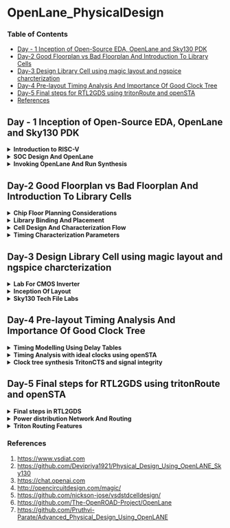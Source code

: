 # OpenLane_PhysicalDesign

### Table of Contents
- [Day - 1 Inception of Open-Source EDA, OpenLane and Sky130 PDK](#day---1-inception-of-open-source-eda-openlane-and-sky130-pdk)
- [Day-2 Good Floorplan vs Bad Floorplan And Introduction To Library Cells](#day-2-good-floorplan-vs-bad-floorplan-and-introduction-to-library-cells)
- [Day-3 Design Library Cell using magic layout and ngspice charcterization](#day-3-design-library-cell-using-magic-layout-and-ngspice-characterization)
- [Day-4 Pre-layout Timing Analysis And Importance Of Good Clock Tree](#day-4-pre-layout-timing-analysis-and-importance-of-good-clock-tree)
- [Day-5 Final steps for RTL2GDS using tritonRoute and openSTA](#day-5-final-steps-for-rtl2gds-using-tritonroute-and-opensta)
- [References](#references)

## Day - 1 Inception of Open-Source EDA, OpenLane and Sky130 PDK
<details><summary><strong>Introduction to RISC-V</strong></summary>
RISC-V is an open-source instruction set architecture (ISA) that has gained significant traction in the world of computer architecture. Unlike proprietary ISAs, RISC-V is freely available for anyone to use, modify, and implement, which has led to its rapid adoption and development. The name "RISC" stands for Reduced Instruction Set Computing, highlighting its design philosophy of simplicity and efficiency.

RISC-V's modular and customizable nature makes it a versatile choice for various applications, from embedded systems and Internet of Things (IoT) devices to high-performance computing. Its flexibility allows engineers and organizations to tailor the architecture to their specific requirements, promoting innovation and adaptability.

</details>

<details><summary><strong>SOC Design And OpenLane</strong></summary>

### Components Of Digital Asic Design
Following are the components Of Digital Asic Design:

- EDA Tools: Open-source ASIC design typically relies on Electronic Design Automation (EDA) tools, which include tools for schematic capture, digital logic design, layout design, and simulation. Popular open-source EDA tools include Qflow, Magic, and OpenROAD.
- RTL : RTL IPs offer several advantages. They boost productivity, help bring products to market faster, and make designs more reliable. By using RTL IPs, designers can tap into well-tested and optimized components, reducing the chances of errors. Plus, they promote the reuse of designs, allowing engineers to mix and match different blocks to create more complex systems. In essence, RTL IPs are like a shortcut to building sophisticated digital circuits.
- PDK : An Open Source Process Design Kit (PDK) is a critical component in semiconductor manufacturing, as it provides the necessary information and tools for designing integrated circuits. Open source PDKs are a relatively recent development, aimed at democratizing access to semiconductor manufacturing processes and fostering innovation in chip design.
  <br>
  ![image](https://github.com/Nancy0192/OpenLane_PhysicalDesign/assets/140998633/177f083b-be1a-4dc4-9350-9c51a36728b6)

  ### Simplified RTL to GSDII Flow
  The flow involves:
  - RTL Design: Create or import the RTL (Register Transfer Level) design for your digital circuit using a hardware description language (HDL) like Verilog or VHDL.
  - Synthesis: Utilize the open-source synthesis tool, Yosys, to convert the RTL code into a gate-level netlist. Yosys performs technology mapping and optimization to generate a logical representation of the design.
  - Floorplanning: OpenLANE performs floorplanning to allocate space for different blocks and components within the chip's layout. This step helps optimize area utilization and manage interconnections.
  - Placement: The next stage is placement, where standard cells are placed in the designated locations on the chip. OpenLANE uses the detailed placement tool RePlAce for this purpose.
  - Clock Tree Synthesis (CTS): OpenLANE includes a CTS tool to create a clock distribution network that minimizes clock skew and ensures synchronous clock signals across the chip.
  - Routing: OpenLANE uses the FastRoute router for global and detailed routing, establishing connections between the placed standard cells and creating the metal interconnects.
  - Sign-Off GDS2: Perform a final sign-off on the GDSII file to confirm that it meets all design and manufacturing requirements. This step ensures that the layout is ready for photomask generation and foundry submission.
  - GDSII Generation: Generate the GDSII file, which contains the final geometric data for all layers of the chip. This file is used in the fabrication process.
  
   ![image](https://github.com/Nancy0192/OpenLane_PhysicalDesign/assets/140998633/80627ef8-d9e7-4c81-a302-d50df429914c)

  
### OpenLane
OpenLane is a groundbreaking open-source ASIC (Application-Specific Integrated Circuit) design flow that has transformed the landscape of custom chip development. Developed under the aegis of the SkyWater PDK project, sponsored by Google, OpenLane represents a paradigm shift in the world of integrated circuit design. This powerful tool automates and streamlines the entire ASIC design process, from RTL (Register Transfer Level) design to GDSII file generation, making it accessible to a wider audience while significantly reducing design cycle times.

One of OpenLane's key features is its open-source nature, which promotes collaboration and transparency within the hardware design community. It integrates a multitude of open-source Electronic Design Automation (EDA) tools, including synthesis, placement, and routing tools, into a cohesive workflow. This automation not only accelerates chip development but also reduces the likelihood of human errors, ensuring higher-quality designs.

![image](https://github.com/Nancy0192/OpenLane_PhysicalDesign/assets/140998633/27ad2729-f626-4b11-8fe5-28bf8061e0aa)


  
</details>

<details><summary><strong>Invoking OpenLane And Run Synthesis</strong></summary>

<details><summary>Installation Of Docker</summary>

```
sudo apt install apt-transport-https ca-certificates curl software-properties-common
curl -fsSL https://download.docker.com/linux/ubuntu/gpg | sudo gpg --dearmor -o /usr/share/keyrings/docker-archive-keyring.gpg

echo "deb [arch=amd64 signed-by=/usr/share/keyrings/docker-archive-keyring.gpg] https://download.docker.com/linux/ubuntu $(lsb_release -cs) stable" | sudo tee /etc/apt/sources.list.d/docker.list > /dev/null

sudo apt update
sudo apt install docker-ce docker-ce-cli containerd.io
sudo docker run hello-world

sudo groupadd docker
sudo usermod -aG docker $USER
sudo reboot 


# Check for installation
sudo docker run hello-world
```



</details>
<details><summary>Installation Of OpenLane</summary>

```
cd
git clone https://github.com/The-OpenROAD-Project/OpenLane --recurse-submodules 
cd OpenLane
make
make test
cd /home/kanish/OpenLane/designs/ci
cp -r * ../
```
</details>

<details><summary>Invoking OpenLane</summary>
  
```
cd ~/OpenLane
make mount
```

![image](https://github.com/Nancy0192/OpenLane_PhysicalDesign/assets/140998633/81d0b632-725e-49f0-890a-67d5cf05f65a)

</details>

<details><summary>Running Synthesis</summary>

```
cd ~/OpenLane
make mount
./flow.tcl -interactive
package require openlane 0.9
prep -design picorv32a
run_synthesis
```
![image](https://github.com/Nancy0192/OpenLane_PhysicalDesign/assets/140998633/b03b2fe1-ccd6-4816-91f3-35d85b617881)


To view synthesis report

```
cd OpenLane/designs/picorv32a/runs/RUN_2023.09.12_13.52.53/reports/synthesis/
gedit 1-synthesis_dff.stat 
```

![image](https://github.com/Nancy0192/OpenLane_PhysicalDesign/assets/140998633/e2336b5a-c91c-4f92-a4eb-74c731b4d890)



```
cd OpenLane/designs/picorv32a/runs/RUN_2023.09.12_13.52.53/reports/synthesis/
gedit 1-synthesis.AREA_0.stat.rpt
```

```

61. Printing statistics.

=== picorv32 ===

   Number of wires:               9824
   Number of wire bits:          10206
   Number of public wires:        1512
   Number of public wire bits:    1894
   Number of memories:               0
   Number of memory bits:            0
   Number of processes:              0
   Number of cells:              10104
     sky130_fd_sc_hd__a2111o_2       2
     sky130_fd_sc_hd__a211o_2      101
     sky130_fd_sc_hd__a211oi_2       4
     sky130_fd_sc_hd__a21bo_2       19
     sky130_fd_sc_hd__a21boi_2       7
     sky130_fd_sc_hd__a21o_2       414
     sky130_fd_sc_hd__a21oi_2      127
     sky130_fd_sc_hd__a221o_2       65
     sky130_fd_sc_hd__a221oi_2       1
     sky130_fd_sc_hd__a22o_2       197
     sky130_fd_sc_hd__a22oi_2        2
     sky130_fd_sc_hd__a2bb2o_2      16
     sky130_fd_sc_hd__a311o_2       38
     sky130_fd_sc_hd__a31o_2        90
     sky130_fd_sc_hd__a31oi_2       10
     sky130_fd_sc_hd__a32o_2        89
     sky130_fd_sc_hd__a41o_2         2
     sky130_fd_sc_hd__and2_2       283
     sky130_fd_sc_hd__and2b_2       32
     sky130_fd_sc_hd__and3_2        77
     sky130_fd_sc_hd__and3b_2       76
     sky130_fd_sc_hd__and4_2        46
     sky130_fd_sc_hd__and4b_2        6
     sky130_fd_sc_hd__and4bb_2       3
     sky130_fd_sc_hd__buf_1       2735
     sky130_fd_sc_hd__buf_2         16
     sky130_fd_sc_hd__conb_1       106
     sky130_fd_sc_hd__dfxtp_2     1596
     sky130_fd_sc_hd__inv_2         83
     sky130_fd_sc_hd__mux2_2      1817
     sky130_fd_sc_hd__mux4_2       323
     sky130_fd_sc_hd__nand2_2      250
     sky130_fd_sc_hd__nand2b_2       2
     sky130_fd_sc_hd__nand3_2       18
     sky130_fd_sc_hd__nand3b_2       3
     sky130_fd_sc_hd__nand4_2        2
     sky130_fd_sc_hd__nor2_2       185
     sky130_fd_sc_hd__nor3_2        11
     sky130_fd_sc_hd__nor3b_2        3
     sky130_fd_sc_hd__nor4_2         4
     sky130_fd_sc_hd__nor4b_2        3
     sky130_fd_sc_hd__o2111a_2       1
     sky130_fd_sc_hd__o211a_2      224
     sky130_fd_sc_hd__o211ai_2       6
     sky130_fd_sc_hd__o21a_2       154
     sky130_fd_sc_hd__o21ai_2       94
     sky130_fd_sc_hd__o21ba_2       15
     sky130_fd_sc_hd__o21bai_2       3
     sky130_fd_sc_hd__o221a_2       19
     sky130_fd_sc_hd__o221ai_2       1
     sky130_fd_sc_hd__o22a_2        26
     sky130_fd_sc_hd__o22ai_2        1
     sky130_fd_sc_hd__o2bb2a_2       7
     sky130_fd_sc_hd__o311a_2       31
     sky130_fd_sc_hd__o311ai_2       2
     sky130_fd_sc_hd__o31a_2        21
     sky130_fd_sc_hd__o31ai_2        2
     sky130_fd_sc_hd__o32a_2        14
     sky130_fd_sc_hd__o41a_2         1
     sky130_fd_sc_hd__or2_2        337
     sky130_fd_sc_hd__or2b_2        20
     sky130_fd_sc_hd__or3_2        102
     sky130_fd_sc_hd__or3b_2        17
     sky130_fd_sc_hd__or4_2         29
     sky130_fd_sc_hd__or4b_2         6
     sky130_fd_sc_hd__xnor2_2       78
     sky130_fd_sc_hd__xor2_2        29

   Chip area for module '\picorv32': 102957.494400
```
```
Flop ratio = Number of D Flip flops = 1596  = 0.1579
             ______________________   _____
             Total Number of cells    10104
```






</details>







</details>

## Day-2 Good Floorplan vs Bad Floorplan And Introduction To Library Cells

<details><summary><strong>Chip Floor Planning Considerations</strong></summary>

### Utilization Factor
The Utilization Factor in ASIC (Application-Specific Integrated Circuit) design flow is a metric that measures how efficiently the physical area of the chip is being utilized. It represents the ratio of the occupied area (the area filled with logic, standard cells, and other components) to the total available area on the semiconductor core.<br>
Try to set the utilisation factor 0.5 or 0.6 so that there will be space for optimisations, routing, inserting buffers etc.,

### Aspect Ratio
The Aspect Ratio is defined as the ratio of height to the width of the die. If it is '1', it implies that the die is of square shape.

### Pre-placed Cells
Pre-placed cells (or pre-placed blocks) in ASIC (Application-Specific Integrated Circuit) design refer to predefined and fixed blocks of logic or circuitry that are manually placed in specific locations on the semiconductor chip's layout before the automated placement and routing process.<br>
Pre-placed cells are designed with specific functionality in mind and are placed on the chip layout at precise locations. These cells typically perform critical functions that require precise control over their placement and connectivity.

### Decoupling Capacitor 
Decoupling capacitors help maintain a constant voltage level at the power supply pins of ICs. When an IC switches or draws transient current, the decoupling capacitor supplies the required charge to keep the voltage stable, preventing glitches or erratic behavior.

### Power Planning
Let us suppose that there are multiple macros in a chip and output changes from '1' to '0', then it discharged into ground line because of which we can see ground bumpp. Similarly when it is charged from 0 to 1 we can see voltage droop in power supply.<br>

![image](https://github.com/Nancy0192/OpenLane_PhysicalDesign/assets/140998633/6cc77d51-cb10-42ce-86ce-8e1625fae6c1)

![image](https://github.com/Nancy0192/OpenLane_PhysicalDesign/assets/140998633/f386b46d-c198-4bea-89df-e0b08d91657a)



Hence to resolve this we can have multiple supply line for vdd as well as ground as shown below:




![image](https://github.com/Nancy0192/OpenLane_PhysicalDesign/assets/140998633/d016b55b-0ae0-41f8-abd7-f06556235e88)

### Pin Placement
Let us suppose we have following design:

![image](https://github.com/Nancy0192/OpenLane_PhysicalDesign/assets/140998633/e44da8f1-0d2f-4d71-9bb2-b9ab92718d0f)

Now we have to place the pins in the chip as shown below:
![image](https://github.com/Nancy0192/OpenLane_PhysicalDesign/assets/140998633/f788f55c-2875-4c8f-ae81-c39fc8ab4722)

The Clock port are bigger than the normal I/O pins because of it's continuous use and larger area offers less resistance.

<details><summary><strong>Steps To Run Floorplan and Placement</strong></summary>
  
### Floorplanning
Command:

```
run_floorplan
```
![image](https://github.com/Nancy0192/OpenLane_PhysicalDesign/assets/140998633/ba13b068-b64d-427b-80ef-09fc14bab3e3)

To view the floorplanning in magic:

```
cd OpenLane/designs/picorv32a/runs/RUN_2023.09.12_13.52.53/results/floorplan/
magic  /home/nancy/.volare/sky130A/libs.tech/magic/sky130A.tech lef read ../../tmp/merged.nom.lef def read picorv32.def &

```

![image](https://github.com/Nancy0192/OpenLane_PhysicalDesign/assets/140998633/163c44a0-65db-46f3-ab1f-914b5e7fd135)

### Placement

Command:

```
run_placement
```



![image](https://github.com/Nancy0192/OpenLane_PhysicalDesign/assets/140998633/234e070e-d0d5-41e2-a458-1f8214b95902)


To view placement :

```
cd OpenLane/designs/picorv32a/runs/RUN_2023.09.12_13.52.53/results/placement/
magic /home/nancy/.volare/sky130A/libs.tech/magic/sky130A.tech lef read ../../tmp/merged.nom.lef def read picorv32.def &
```


![image](https://github.com/Nancy0192/OpenLane_PhysicalDesign/assets/140998633/60c2f9cd-5ea1-4de9-be73-7e340f56fc1a)





</details>
</details>

<details><summary><strong>Library Binding And Placement</strong></summary>

### Netlist Binding
In ASIC (Application-Specific Integrated Circuit) design, a netlist is a critical representation of the electronic components and their interconnections within the chip. Netlist binding is a crucial step in the ASIC design flow, which involves mapping the logical components described in a high-level hardware description language (HDL) like Verilog or VHDL to physical components in the target technology library. <br>
Netlist binding is the step where the gate-level netlist is mapped to the physical cells in the technology library. The synthesis tool selects specific cells from the library to implement each gate in the netlist. This mapping is done based on various factors such as timing constraints, area constraints, and power considerations.


### Initial Design

![image](https://github.com/Nancy0192/OpenLane_PhysicalDesign/assets/140998633/08613bef-1b46-4bb8-9f27-5346f73f5e69)

### Final Optimized Design

![image](https://github.com/Nancy0192/OpenLane_PhysicalDesign/assets/140998633/cb19310d-480e-4e27-ba2b-eb908b602d8b)



  
</details>






<details><summary><strong>Cell Design And Characterization Flow</strong></summary>

### Cell Design

The standard cell design flow is a structured process used to create custom digital integrated circuits. It encompasses several key stages, starting with inputs and culminating in various outputs. Here's a rephrased breakdown of the standard cell design flow:

**Inputs**:

1. **Process Design Kits (PDKs)**: These are provided by semiconductor foundries and contain essential information about the target manufacturing process, including standard cell libraries and design rules.

2. **DRC & LVS Rules**: Design Rule Checking (DRC) and Layout vs. Schematic (LVS) rules are guidelines that ensure the design adheres to manufacturing and electrical specifications.

3. **SPICE Models**: These are mathematical representations of electronic components used for simulation and verification.

4. **Libraries**: Standard cell libraries with pre-designed logic gates and flip-flops are crucial building blocks for the design.

5. **User-Defined Specifications**: Design requirements and constraints set by the designer, such as performance targets, power budget, and functionality.

**Design Steps**:

1. **Circuit Design**: Creating the logical representation of the circuit using hardware description languages (HDLs) like Verilog or VHDL, taking into account the provided libraries and user-defined specifications.

2. **Layout Design**: Translating the logical circuit into a physical layout using layout design techniques. This includes considerations like Euler's path and stick diagrams to optimize for area and performance.

3. **Extraction of Parasitics**: Extracting parasitic elements (such as capacitance and resistance) from the layout to refine the circuit's performance simulation.

4. **Characterization**: Evaluating the circuit's behavior under various conditions, including timing analysis (setup and hold times), noise analysis, and power consumption estimation.

**Outputs**:

1. **Circuit Description Language (CDL)**: A human-readable or machine-readable representation of the circuit, often used for simulation and documentation.

2. **Library Exchange Format (LEF)**: A file format that defines the physical properties of standard cells and facilitates the integration of these cells into the chip's layout.

3. **GDSII**: A file format used to describe the final layout of the chip in a format that can be sent to the semiconductor foundry for manufacturing.

4. **Extracted SPICE Netlist (.cir)**: A netlist that includes parasitic elements extracted from the layout, used for more accurate electrical simulations.

5. **Timing, Noise, and Power .lib Files**: Libraries containing information on the timing characteristics, noise margins, and power consumption of the designed cells, essential for further chip-level analysis and integration.

![image](https://github.com/Nancy0192/OpenLane_PhysicalDesign/assets/140998633/13d62dd0-6fae-4e88-a85b-7733fae9b0c1)

### Characterisation Flow

The standard cell characterization flow typically involves a structured series of steps to determine the electrical behavior and performance characteristics of individual standard cells within an ASIC design. This process is essential for accurately modeling the cells' behavior under various conditions. Here's a rephrased breakdown of the typical standard cell characterization flow:

**1. Model and Technology Data Setup**:
   - Import semiconductor process technology files (tech files) and the transistor-level models (usually SPICE models) for the standard cells.

**2. Read Extracted Spice Netlist**:
   - Input the extracted SPICE netlist that represents the specific standard cell to be characterized.

**3. Behavior Recognition**:
   - Identify and understand the expected behavior and functionality of the standard cell being characterized.

**4. Subcircuit Handling**:
   - Handle any subcircuits or hierarchical structures within the cell design, ensuring accurate simulation.

**5. Power Source Attachment**:
   - Connect appropriate power sources to the standard cell to simulate its behavior under different supply voltages and conditions.

**6. Characterization Setup**:
   - Configure the characterization setup, including specifying input stimulus patterns, test vectors, and conditions for the simulations.

**7. Output Load Configuration**:
   - Define and apply the necessary output capacitance loads to simulate the cell's response to different output loading conditions.

**8. Simulation Commands**:
   - Set up and execute simulation commands for the standard cell, which may include transient simulations, DC analyses, or other relevant simulation types.

**9. GUNA Software Integration**:
   - Utilize open-source software like GUNA to automate and streamline the characterization process.
   - Feed the data from steps 1 through 8 into the GUNA software.

**10. Model Generation**:
    - Use the GUNA software to generate comprehensive models for the standard cell, including timing models (setup time, hold time, propagation delay), noise models (noise margins, sensitivity to noise), and power models (static power, dynamic power).

**11. Model Validation**:
    - Verify and validate the generated models against simulation results to ensure accuracy and reliability.

**12. Documentation and Reporting**:
    - Document the generated models and their characteristics for future use in ASIC design.
    - Create reports summarizing the characterization results and models.

By following this standardized flow and using tools like GUNA, designers can efficiently characterize standard cells, which are essential building blocks in ASIC designs. These models are crucial for accurate timing analysis, power estimation, and noise margin assessments in the overall ASIC design process.


</details>

<details><summary><strong>Timing Characterization Parameters</strong></summary>
  
#### Timing threshold definitions 
Timing defintion |	Value
-------------- | --------------
slew_low_rise_thr	| 20% value
slew_high_rise_thr | 80% value
slew_low_fall_thr |	20% value
slew_high_fall_thr |	80% value
in_rise_thr	| 50% value
in_fall_thr |	50% value
out_rise_thr |	50% value
out_fall_thr | 50% value

#### Propagation Delay and Transition Time 

**Propagation Delay** 
The time difference between when the transitional input reaches 50% of its final value and when the output reaches 50% of its final value. Poor choice of threshold values lead to negative delay values. Even thought you have taken good threshold values, sometimes depending upon how good or bad the slew, the dealy might be still +ve or -ve.

```
Propagation delay = time(out_thr) - time(in_thr)
```
**Transition Time**

The time it takes the signal to move between states is the transition time , where the time is measured between 10% and 90% or 20% to 80% of the signal levels.

```
Rise transition time = time(slew_high_rise_thr) - time (slew_low_rise_thr)

Low transition time = time(slew_high_fall_thr) - time (slew_low_fall_thr)
```



</details>


## Day-3 Design Library Cell using magic layout and ngspice charcterization

<details><summary><strong>Lab For CMOS Inverter </strong></summary>

### Spice Deck Creation

![image](https://github.com/Nancy0192/OpenLane_PhysicalDesign/assets/140998633/4cf35a52-e98a-4e58-bc54-948b255fbea2)

Spice Deck for above :

![image](https://github.com/Nancy0192/OpenLane_PhysicalDesign/assets/140998633/755586da-9522-4f12-ab35-b457a64e317d)

### Spice Simulation

![image](https://github.com/Nancy0192/OpenLane_PhysicalDesign/assets/140998633/c9f1274a-1418-4ba5-9332-8c0c9b692d11)


### Switching Threshold

The switching threshold of a CMOS inverter occurs at the point on its transfer characteristic where the input voltage (Vin) matches the output voltage (Vout), denoted as Vm. This specific threshold results in both the PMOS and NMOS transistors being in an active state, which can lead to the generation of a leakage current.

![image](https://github.com/Nancy0192/OpenLane_PhysicalDesign/assets/140998633/4ba63234-bb49-44c2-8146-985150da73fc)




![image](https://github.com/Nancy0192/OpenLane_PhysicalDesign/assets/140998633/cbd5f6c0-45c5-4fb8-b0cf-420f96c981c8)



</details>

<details><summary><strong>Inception Of Layout </strong></summary>
  
### CMOS Fabrication Process

The 16-mask CMOS fabrication process involves a series of critical steps to create integrated circuits. Here's a simplified overview:

1. **Substrate Selection**: Choose the appropriate material for the semiconductor substrate, typically silicon.

2. **Active Region Formation**: Isolate active regions where transistors will be built by depositing layers of silicon dioxide (SiO2) and silicon nitride (Si3N4). Use photolithography and etching techniques to define these regions.

3. **N-Well and P-Well Formation**: Introduce impurities through ion implantation, such as boron for P-wells and phosphorus for N-wells, to create the necessary regions for NMOS and PMOS transistors.

4. **Gate Terminal Formation**: Create the gate terminals for NMOS and PMOS transistors using photolithography techniques.

5. **Lightly Doped Drain (LDD) Formation**: Form LDD regions to prevent the hot electron effect in transistors.

6. **Source and Drain Formation**: Add screen oxide to prevent ion channeling during implantation. Implant arsenic to form the source and drain regions. Annealing helps activate these regions.

7. **Local Interconnect Formation**: Remove the screen oxide layer using hydrofluoric acid (HF) etching. Deposit titanium (Ti) for low-resistance electrical contacts.

8. **Higher-Level Metal Formation**: Achieve planarization through chemical mechanical polishing (CMP). Deposit layers of titanium nitride (TiN) and tungsten to form higher-level metal interconnects. Add a top silicon nitride (SiN) layer for chip protection.

These steps represent the major stages in a 16-mask CMOS process, which is essential for building complex integrated circuits with both NMOS and PMOS transistors. This process ensures the precise creation of the various components and connections required for semiconductor devices.


### VSDSTDCelldesign 

The Magic layout of a CMOS inverter will be used so as to intergate the inverter with the picorv32a design. To do this, inverter magic file is sourced from vsdstdcelldesign by cloning it within the openlane directory as follows:

```
cd OpenLane/
git clone https://github.com/nickson-jose/vsdstdcelldesign
```

To view the layout of the inverter in magic :
```
magic -T ./libs/sky130A.tech sky130_inv.mag &
```

![image](https://github.com/Nancy0192/OpenLane_PhysicalDesign/assets/140998633/522a7bb6-0325-4b4b-aa21-656598d49a92)

**Identification Of NMOS AND PMOS**

![image](https://github.com/Nancy0192/OpenLane_PhysicalDesign/assets/140998633/0e758480-6ad3-4b51-befd-015935029d7b)

![image](https://github.com/Nancy0192/OpenLane_PhysicalDesign/assets/140998633/8c42ac19-20a9-4453-94ed-f28dc5e9edc1)

**Connectivity Of Source And Drain**

![image](https://github.com/Nancy0192/OpenLane_PhysicalDesign/assets/140998633/b03277f4-a81a-4a1d-b91b-d8ca7878af8e)


### Steps To Create Standard Cell and Extract Spice Netlist

Following are the commands to extract the spice netlist

```
extract all
ext2spice cthresh 0 rthresh 0
ext2spice
```
Following file is created:

![image](https://github.com/Nancy0192/OpenLane_PhysicalDesign/assets/140998633/588f5544-ac09-4cc2-a2d9-5cba37af187c)


</details>

<details><summary><strong>Sky130 Tech File Labs</strong></summary>
  
After extracting the spice netlist, modify the the netlist as shown below:

![image](https://github.com/Nancy0192/OpenLane_PhysicalDesign/assets/140998633/1648cb73-704e-4105-a47b-62a671d18323)


Now run the netlist in ngspice using the following commands as shown below:

```
ngspice sky130_inv.spice
```

![image](https://github.com/Nancy0192/OpenLane_PhysicalDesign/assets/140998633/607eb25b-aa5e-4e97-a1ab-4113da363e3c)


Now plot the graph

```
plot y vs time a
```


![image](https://github.com/Nancy0192/OpenLane_PhysicalDesign/assets/140998633/8192db1e-2cef-4c76-9e51-b4a6ac346fe8)

Now zoom and calculate the following parameters:


1. Rise transition: Time taken for the output to rise from 20% of max value to 80% of max value
2. Fall transition- Time taken for the output to fall from 80% of max value to 20% of max value
3. Cell rise delay = time(50% output rise) - time(50% input fall)
4. Cell fall delay  = time(50% output fall) - time(50% input rise)

The above timing parameters can be computed by noting down various values from the ngspice waveform.

 ``` 
 Rise Transition : 2.25421 - 2.18636 = 0.006785 ns / 67.85ps
 ```
 ```
 Fall Transitio : 4.09605 - 4.05554 = 0.04051ns/40.51ps 
 ```
 ```
 Cell Rise Delay : 2.21701 - 2.14989 = 0.06689ns/66.89ps 
 ```
 ```
 Cell Fall Delay : 4.07816 - 4.05011 = 0.02805ns/28.05ps 
 ```



### MAGIC DRC

To download the packages from the web and extract it use the following command:

```
wget http://opencircuitdesign.com/open_pdks/archive/drc_tests.tgz
tar xfz drc_tests.tgz
```

Now lets run the met3.mag file on magic and lets see an example of a set of rules failing in the Metal 1 layer could involve errors in the metal layer's patterning, such as shorts or opens, which may disrupt electrical connectivity in an integrated circuit design.

```
magic -d XR met3.mag
```

![image](https://github.com/Nancy0192/OpenLane_PhysicalDesign/assets/140998633/ae5e9997-7333-435c-94e0-cbdcbe37a83c)

Use the following command to see the metal cut:

```
cif see VIA2

```

![image](https://github.com/Nancy0192/OpenLane_PhysicalDesign/assets/140998633/c73fb5d8-2cfb-452d-875e-f85b7dfa067d)


### Lab To Fix poly.9 error in SKY130 Tech File

To load the poly file use the following command:

```
load poly.mag
```

The following screen will appear:

![image](https://github.com/Nancy0192/OpenLane_PhysicalDesign/assets/140998633/ef965c8a-2701-4ab8-842d-65d3c64d1df8)

As you see there is som error in it1:


![image](https://github.com/Nancy0192/OpenLane_PhysicalDesign/assets/140998633/5a351b31-3503-49e3-9b88-7e9df229edcd)

To rectify these issues, adjustments need to be made in the SKY130 technology file.
To make the necessary corrections, you should open the SKY130 technology file and perform a search for "poly.9."

You will find the following command :

```
spacing npres *nsd 480 touching_illegal \
	"poly.resistor spacing to N-tap < %d (poly.9)"
```

Now add the another command below this:

```
spacing npres allpolynonres 480 touching_illegal \
	"poly.resistor spacing to N-tap < %d (poly.9)"
```

Similarly, <br>

Search for the following command:

```
spacing xhrpoly,uhrpoly,xpc alldiff 480 touching_illegal \
      "xhrpoly/uhrpoly resistor spacing to diffusion < %d (poly.9)"
```
And add the following command:

```
spacing xhrpoly,uhrpoly,xpc allpolynonres 480 touching_illegal \
      "xhrpoly/uhrpoly resistor spacing to diffusion < %d (poly.9)"
```
Now write and quit the tech file 
To reload the magic layout write the following command:

```
tech load sky130A.tech
drc check
```
Note: Click on yes inacse any warning appears on the screen.

The modifie layout is shown below:

![image](https://github.com/Nancy0192/OpenLane_PhysicalDesign/assets/140998633/2e2b42a5-0019-4da6-9129-9c3592cf3079)


### To Implement Poly Resistor Spacing to Diff and tap

Now copy the three resistor and create ndiffusion and p diffusion regions as shown below:









![image](https://github.com/Nancy0192/OpenLane_PhysicalDesign/assets/140998633/263b3f07-2489-4bab-93ee-09af68a30c80)








</details>



## Day-4 Pre-layout Timing Analysis And Importance Of Good Clock Tree

<details><summary><strong>Timing Modelling Using Delay Tables</strong></summary>

### Coverting Grid Info To Track Info

To meet the requirement for ports, specifically for the CMOS Inverter's A and Y ports located on the li1 layer, it is essential to verify that they are positioned at the intersection of horizontal and vertical tracks. This validation can be achieved by referring to the tracks.info file, which provides information about track pitch and direction.

![image](https://github.com/Nancy0192/OpenLane_PhysicalDesign/assets/140998633/f5353416-ee02-43e5-b171-08553df7531a)

To ensure that the ports are positioned at the intersection point, you should adjust the grid spacing in Magic (tkcon) to match the li1 layer's X and Y values. This alignment between the grid and tracks can be achieved using the following command:

```
grid 0.46um 0.34um 0.23um 0.17um
```

Below is the after grid representation:

![image](https://github.com/Nancy0192/OpenLane_PhysicalDesign/assets/140998633/ef657858-6d85-4847-99d1-d30617cbd1dd)


### Create Port Definition

After completing the layout, the subsequent step involves extracting an LEF (Library Exchange Format) file for the cell. During this process, it's crucial to configure properties and definitions for the cell's pins to assist the placer and router tools. In LEF files, a cell that includes ports is represented as a macro cell, and these ports are defined as the declared PINs of the macro. The initial step in this procedure is defining the ports and ensuring that the correct class and use attributes are set for each port in compliance with the standard format.

To configure the ports effectively, follow these steps in the Magic console:

1. Load your design's .mag file, specifically the layout for the inverter.

2. Navigate to the "Edit" menu and choose "Text." This will open a dialog box.

3. In the dialog box, double-click on the letter 'S' located at the I/O labels on the layout.

4. The text field will automatically populate with the correct string name and size for the port.

5. To confirm the port definition, ensure that the "Port enable" checkbox is selected, indicating that it functions as a port. Also, make sure that the "Default" checkbox remains unchecked.

6. Your port configuration is now correctly established as depicted in the figure.

![image](https://github.com/Nancy0192/OpenLane_PhysicalDesign/assets/140998633/a4da8676-6002-4402-a1f1-005b6947bd32)


### Standard Cell LEF generation

Before the extraction Of LEF file we have to define the function of each port using the following commands:

```
port A class input
port A use signal

port Y class output
port Y use signal

port VPWR class inout
port VPWR use power

port VGND class inout
port VPWR use ground
```

Now extract the LEF file using the following command:

```
lef write
```
![image](https://github.com/Nancy0192/OpenLane_PhysicalDesign/assets/140998633/3bc525d3-ded3-446e-b3e3-a91a47dd68ca)

After this there is lef file generated with the same name in the current directory.

### Integrating Custom Cell In OpenLANE

You should copy the extracted LEF file to the picorv32a source directory, and additionally, the sky130_fd_sc_hd_typical.lib file from the vsdstdcelldesign/libs directory should be copied to the dpicorv32a source directory.

```
cp sky130_vsdinv.lef /home/nancy/OpenLane/designs/picorv32a/src/
cp sky130_fd_sc_hd__* /home/nancy/OpenLane/designs/picorv32a/src/
```
The config.tcl file should also be modified

```

# Design
set ::env(DESIGN_NAME) "picorv32a"

set ::env(VERILOG_FILES) "$::env(DESIGN_DIR)/src/picorv32a.v"

set ::env(CLOCK_PORT) "clk"
set ::env(CLOCK_NET) $::env(CLOCK_PORT)

set ::env(GLB_RESIZER_TIMING_OPTIMIZATIONS) {1}

set ::env(LIB_SYNTH) "$::env(OPENLANE_ROOT)/designs/picorv32a/src/sky130_fd_sc_hd__typical.lib"
set ::env(LIB_SLOWEST) "$::env(OPENLANE_ROOT)/designs/picorv32a/src/sky130_fd_sc_hd__slow.lib"
set ::env(LIB_FASTEST) "$::env(OPENLANE_ROOT)/designs/picorv32a/src/sky130_fd_sc_hd__fast.lib"
set ::env(LIB_TYPICAL) "$::env(OPENLANE_ROOT)/designs/picorv32a/src/sky130_fd_sc_hd__typical.lib"

set ::env(EXTRA_LEFS) [glob $::env(OPENLANE_ROOT)/designs/$::env(DESIGN_NAME)/src/*.lef]

set filename $::env(DESIGN_DIR)/$::env(PDK)_$::env(STD_CELL_LIBRARY)_config.tcl
if { [file exists $filename] == 1} {
	source $filename
}
```

To invoke OpenLANE and run synthesis with the new standard cell library, use the following commands:

```
set lefs [glob $::env(DESIGN_DIR)/src/*.lef]
add_lefs -src $lefs
```
![image](https://github.com/Nancy0192/OpenLane_PhysicalDesign/assets/140998633/437c72c0-346e-4397-8cf7-6ee5c47a36a3)

### Introduction To Delay Tables

Delay is a critical parameter in chip design as it significantly impacts various aspects of timing. The delay of a cell is influenced by its size, threshold voltages, and is often represented as a timing table. Moreover, delay is not fixed; it varies based on input transitions and output loads. For instance, a cell placed at the end of a long wire experiences different delay due to resistance and capacitance compared to the same cell at the end of a short wire. VLSI engineers manage this by employing consistent buffer sizing with varying delays based on load, using "delay tables." These tables contain data for input slew and load capacitance, associated with different buffer sizes, and serve as essential timing models. When algorithms work with these tables, they calculate buffer delays by considering the input slew and load capacitance, utilizing interpolation when precise data isn't available, ensuring accurate timing analysis and signal integrity preservation.

![image](https://github.com/Nancy0192/OpenLane_PhysicalDesign/assets/140998633/7d488a58-6315-466d-b0f1-229ebb910a46)


Now we will run the placement

![image](https://github.com/Nancy0192/OpenLane_PhysicalDesign/assets/140998633/8a647d18-0277-461c-8376-fba960f8d0a1)



</details>

<details><summary><strong>Timing Analysis with ideal clocks using openSTA </strong></summary>
	
### Setup And Hold Time

In digital circuit design, "setup time" and "hold time" are important timing parameters that dictate when valid data must be stable with respect to the clock signal to ensure reliable operation of flip-flops and latches. These parameters are crucial in synchronous digital systems where data must be captured correctly on the rising or falling edge of a clock signal.

Here's an explanation of setup time and hold time:

1. **Setup Time (Tsu)**:
   - Setup time refers to the minimum amount of time before the clock edge (either rising or falling) at which the input data must be stable and valid.
   - In other words, it is the time interval before the clock edge during which the data input must remain unchanged for the flip-flop or latch to capture the data correctly.
   - If the data changes too close to the clock edge, there may not be enough time for the flip-flop to sample the correct value, leading to potential errors.

2. **Hold Time (Th)**:
   - Hold time is the minimum amount of time after the clock edge during which the input data must remain stable and valid.
   - It ensures that the data remains unchanged for a specified time after the clock edge to prevent data corruption.
   - If the data changes too soon after the clock edge, it can lead to a hold time violation and cause unreliable operation.

To summarize, setup time and hold time are timing constraints that ensure data is sampled correctly by flip-flops and latches in digital circuits. Violating these constraints can result in setup and hold time violations, leading to errors in the circuit's operation. Designers need to carefully consider these parameters during the design and timing analysis stages to ensure the reliable and robust operation of their digital systems.

### Clock Jitter

Clock jitter is a critical consideration in digital circuit design, stemming from various factors like circuitry within the clock generator, noise, power supply variations, and interference from surrounding components. In the context of timing closure, design margins must encompass jitter as a significant factor, as it can profoundly impact a circuit's performance.

Period jitter is a key parameter to evaluate clock signal stability. It quantifies the difference between the actual cycle time of a clock signal and the ideal period over a significant number of randomly selected cycles, often around 10,000 cycles. This metric can be expressed either as the average deviation (RMS value) across these cycles or as the difference between the maximum and minimum deviations within the chosen group, referred to as peak-to-peak period jitter. Period jitter assessment is vital to ensure that a clock signal's timing remains stable over a range of operating conditions.

Cycle-to-cycle jitter (C2C) measures the variation between two consecutive clock cycles within a randomly chosen set of cycles, typically around 10,000. Engineers often express C2C jitter as the peak value observed within this group. This measurement helps capture high-frequency jitter variations that can affect a circuit's performance.

In the frequency domain, phase noise is a phenomenon related to clock jitter. It represents rapid, short-lived, random phase variations within a waveform. These fluctuations, when analyzed in the frequency domain, provide valuable insights into a clock signal's quality and stability. Engineers can convert phase noise data into jitter values suitable for digital design analysis.

Understanding and quantifying clock jitter, whether in terms of period jitter, cycle-to-cycle jitter, or phase noise, is essential for designing reliable digital circuits. By addressing and mitigating the causes of jitter and incorporating appropriate design margins, engineers can ensure that their designs meet timing specifications and function reliably under various operating conditions.


### 






</details>

<details><summary><strong> Clock tree synthesis TritonCTS and signal integrity </strong></summary>

### Clock Tree Synthesis

The primary goal in constructing a clock tree is to ensure the reliable distribution of the clock signal to all design elements while minimizing clock skew. A commonly used technique in Clock Tree Synthesis (CTS) is the H-tree architecture. When addressing slack issues in a design, you may have noticed changes in the netlist due to cell replacement techniques. It's essential to consider these aspects before proceeding with CTS using the TritonCTS tool.

Clock Tree Synthesis plays a vital role in optimizing clock signal routing resources, reducing the area occupied by clock repeaters, and meeting various timing and power specifications. These specifications encompass factors such as reasonable clock skew, acceptable clock latency, controlled clock transition times, minimum pulse width, adherence to duty cycle requirements for all sequential elements, and keeping clock power consumption within defined limits. Clock skew, in particular, refers to the variation in clock arrival times between different registers.

![image](https://github.com/Nancy0192/OpenLane_PhysicalDesign/assets/140998633/cd913e7d-e0da-441b-9ae4-3a848128a674)

CTS buffering

![image](https://github.com/Nancy0192/OpenLane_PhysicalDesign/assets/140998633/ed005242-ffef-4206-98e1-474e67683bce)



### Cross talk & Cross Net Shielding
Crosstalk is an undesirable occurrence where neighboring conductors or interconnects interfere with each other, potentially causing data transmission errors and affecting the operation of integrated circuits (ICs) and electronic systems. This interference can affect both digital and analog circuits, becoming more relevant as ICs become densely populated.


![image](https://github.com/Nancy0192/OpenLane_PhysicalDesign/assets/140998633/1e5af18a-7149-4eb0-b953-26a46995a5c3)



To mitigate the impact of crosstalk and noise on clock signals, a technique known as clock net shielding, or clock tree shielding, is employed in Very Large Scale Integration (VLSI) design. Clock signals play a pivotal role in synchronizing various components within an IC, and maintaining their integrity is essential for the IC's overall performance and reliability.

![image](https://github.com/Nancy0192/OpenLane_PhysicalDesign/assets/140998633/eaae7313-42e9-447a-aadf-0ec997fca8c0)



### Lab

To run the clock tree synthesis, use the following command

```
run_cts
write_verilog ./designs/picorv32a/picorv32a_cts.v
```
Since clock buffers are added during the CTS run, buffer delays are now a factor, and real clocks will be used for the remainder of our research. Now, setup and hold time slacks may be examined in OpenROAD's post-CTS STA analysis for the openLANE flow:

Use the following commands:

```
openroad
read_lef <path of merge.nom.lef>
read_def <path of def>
write_db pico_cts.db
read_db pico_cts.db
read_verilog /home/parallels/OpenLane/designs/picorv32a/runs/RUN_09-09_11-20/results/synthesis/picorv32a.v
read_liberty $::env(LIB_SYNTH_COMPLETE)
read_sdc /home/parallels/OpenLane/designs/picorv32a/src/my_base.sdc
set_propagated_clock (all_clocks)
report_checks -path_delay min_max -format full_clock_expanded -digits 4
```

![image](https://github.com/Nancy0192/OpenLane_PhysicalDesign/assets/140998633/a9a029b8-c63f-444a-98ec-ea1322a4757b)

![image](https://github.com/Nancy0192/OpenLane_PhysicalDesign/assets/140998633/ad9ff52f-d7fd-4b81-a4c9-2828bcd61133)


To check all the clock buffers, use these commands in openlane:

```
echo $::env(CTS_CLK_BUFFER_LIST)
set $::env(CTS_CLK_BUFFER_LIST) [lreplace $::env(CTS_CLK_BUFFER_LIST) 0 0]
echo $::env(CTS_CLK_BUFFER_LIST)
```




</details>

## Day-5 Final steps for RTL2GDS using tritonRoute and openSTA

<details><summary><strong>Final steps in RTL2GDS</strong></summary>
	
### Mazerouting 
Routing is the process of establishing a physical connection between two pins, and specialized algorithms are used to find the most efficient path between them, ensuring a valid connection.

One such algorithm, the Maze Routing algorithm, like the Lee algorithm, is employed for solving routing problems. It operates on a grid, similar to the one used during cell customization, and begins with source and target points. The Lee algorithm assigns labels to neighboring grid cells around the source, incrementing them in a stepwise manner until reaching the target (e.g., from 1 to 7). This process can yield various path shapes, including L-shaped and zigzag routes. The algorithm typically prefers L-shaped paths over zigzags and resorts to zigzags if no L-shaped routes are available, making it useful for global routing tasks.

However, the Lee algorithm has limitations. It essentially constructs a maze and numbers its cells from source to target, which can be time-consuming for designs with a large number of pins. There are alternative algorithms that tackle similar routing challenges.

![image](https://github.com/Nancy0192/OpenLane_PhysicalDesign/assets/140998633/593a5f7e-2633-4197-aef9-1bf1e8fb5efe)

![image](https://github.com/Nancy0192/OpenLane_PhysicalDesign/assets/140998633/719f52f4-7d64-4c0d-a453-42c1e02b11cb)



### Design Rule Check
Design Rule Checking (DRC) is a critical step in the physical design process that assesses whether a specific design aligns with the constraints dictated by the chosen manufacturing process technology. DRC verification is vital to ensure that the design adheres to manufacturing requirements and does not risk chip failure. These process technology rules are typically provided by process engineers or fabrication facilities and vary for each technology. As technology advances and manufacturing nodes shrink, the number and complexity of DRC rules tend to increase. DRC serves as a critical quality assurance measure for the chip's integrity.

DRC examines whether the design complies with the predefined process technology rules set forth by the foundry responsible for manufacturing. This verification process is integral to the physical design flow, guaranteeing that the design aligns with manufacturing specifications and avoids potential chip failures. DRC rules cover various aspects, including physical wire design rules such as minimum wire width, wire spacing, and wire pitch. To address issues like signal short violations, designers may use techniques like adding an additional metal layer and verifying compliance with via-related rules, encompassing via width and via spacing.

![image](https://github.com/Nancy0192/OpenLane_PhysicalDesign/assets/140998633/a95444eb-1483-474a-b580-ac747275aa91)


</details>

<details><summary><strong>Power distribution Network And Routing </strong></summary>

The first step in generating the PDN is to plan the power grid. This involves determining the overall power requirements of the chip, including the voltage levels (typically VDD and VSS or ground) and the current needs of different functional blocks.
The following command is used to check the last stage the design ran:

```
echo $::env(CURRENT_DEF)
```

Now run the following command after the cts:

```
gen_pdn
```
![image](https://github.com/Nancy0192/OpenLane_PhysicalDesign/assets/140998633/32c093be-4aed-4bfb-bca0-faee6603cf09)

![image](https://github.com/Nancy0192/OpenLane_PhysicalDesign/assets/140998633/b5b69e00-d0d3-49a4-b90f-79d53699929c)

The following diagram shows the power planning:

![image](https://github.com/Nancy0192/OpenLane_PhysicalDesign/assets/140998633/ce75c0e7-0208-4799-bee6-bcfbb9cd8cea)


### Routing

Command for routing:

```
run_routing
```

Types Of Routing:

In ASIC (Application-Specific Integrated Circuit) design, routing can be categorized into two main types: **Fast Routing** and **Detailed Routing**, each serving a distinct purpose in the physical design process:

1. **Fast Routing**:

   - **Objective**: Fast routing is an initial high-level routing phase that aims to quickly establish a rough layout of the interconnections on the chip.
   
   - **Method**: During fast routing, the primary goal is to find a rough path for interconnections between different logic gates or functional blocks. It is a global routing stage that determines the approximate routing paths.
   
   - **Speed**: Fast routing is typically faster than detailed routing because it doesn't involve the precise placement of every wire and considers high-level routing tracks.
   
   - **Use Cases**: Fast routing is often used early in the design process to get a broad understanding of how different components will be connected. It helps in floorplanning and initial layout exploration.

2. **Detailed Routing**:

   - **Objective**: Detailed routing follows fast routing and aims to provide the precise, layer-by-layer routing of interconnections, considering all design constraints and manufacturing rules.
   
   - **Method**: In detailed routing, each wire or trace is carefully routed within the predefined routing tracks, adhering to design rules such as minimum spacing, width, and metal layer usage.
   
   - **Precision**: Detailed routing ensures the highest level of precision and manufacturability, as it accounts for all design constraints, signal integrity, and timing requirements.
   
   - **Use Cases**: Detailed routing is the final and critical step in the physical design process, where every wire's exact path is determined to meet timing closure and design constraints.

In summary, fast routing provides a quick, high-level layout of interconnections, which is useful for initial design exploration and floorplanning. Detailed routing, on the other hand, offers precise, layer-by-layer routing, ensuring that the design meets all constraints and is ready for manufacturing. These two routing phases complement each other in the ASIC design flow, with fast routing providing an initial layout and detailed routing refining it to meet the required specifications.

![image](https://github.com/Nancy0192/OpenLane_PhysicalDesign/assets/140998633/f94e1623-a1a3-4a78-831f-d2d880348dd8)





</details>

<details><summary><strong>Triton Routing Features</strong></summary>

Features of TritonRoute:

1. Honouring pre-processed route guides
2. Assumes that each net satisfies inter guide connectivity
3. Uses MILP based panel routing scheme
4. Intra-layer parallel and inter-layer sequential routing framework

![image](https://github.com/Nancy0192/OpenLane_PhysicalDesign/assets/140998633/d1bc4f2f-32dd-4530-b2f8-510cfff6b9c6)

**Preprocessed Route Guides**

![image](https://github.com/Nancy0192/OpenLane_PhysicalDesign/assets/140998633/2e24ae52-9ed3-4c09-90d1-ac5ffda55b64)


**Inter Guide Connectivity And Intra-Inter Layer Routing**

![image](https://github.com/Nancy0192/OpenLane_PhysicalDesign/assets/140998633/a44fe73e-57c7-45cb-89f0-690edd391504)

![image](https://github.com/Nancy0192/OpenLane_PhysicalDesign/assets/140998633/d5e5226c-141d-4861-a291-3af01fcd39c4)

**Handling Connectivity**

![image](https://github.com/Nancy0192/OpenLane_PhysicalDesign/assets/140998633/2c2adb81-8192-46f1-8386-1b31a3293c06)










</details>


### References
1. https://www.vsdiat.com
2. https://github.com/Devipriya1921/Physical_Design_Using_OpenLANE_Sky130
3. https://chat.openai.com
4. http://opencircuitdesign.com/magic/
5. https://github.com/nickson-jose/vsdstdcelldesign/
6. https://github.com/The-OpenROAD-Project/OpenLane
7. https://github.com/Pruthvi-Parate/Advanced_Physical_Design_Using_OpenLANE





  

